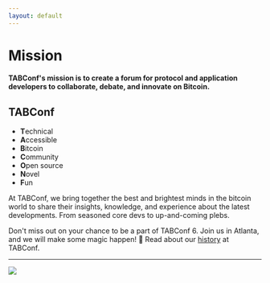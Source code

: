 ```yaml
---
layout: default
---
```


# Mission

#### TABConf's mission is to create a forum for protocol and application developers to collaborate, debate, and innovate on Bitcoin.

## TABConf 
- **T**echnical
- **A**ccessible 
- **B**itcoin
- **C**ommunity
- **O**pen source
- **N**ovel
- **F**un

At TABConf, we bring together the best and brightest minds in the bitcoin world to share their insights, knowledge, and experience about the latest developments. From seasoned core devs to up-and-coming plebs.

Don't miss out on your chance to be a part of TABConf 6. Join us in Atlanta, and we will make some magic happen! 🤘
Read about our [history](./history.md) at TABConf. 

*** 

<a><img src="assets/img/nogood/NoGood_TABConf6_HR_web.png"></a>
